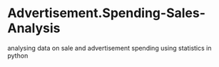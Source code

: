 # Advertisement.Spending-Sales-Analysis
analysing data on sale and advertisement spending using statistics in python
